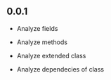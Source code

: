 ## 0.0.1

* Analyze fields

* Analyze methods

* Analyze extended class

* Analyze dependecies of class
